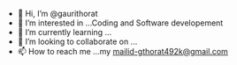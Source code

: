 - 👋 Hi, I’m @gaurithorat
- 👀 I’m interested in ...Coding and Software developement
- 🌱 I’m currently learning ...
- 💞️ I’m looking to collaborate on ...
- 📫 How to reach me ...my mailid-gthorat492k@gmail.com

<!---
gaurithorat/gaurithorat is a ✨ special ✨ repository because its `README.md` (this file) appears on your GitHub profile.
You can click the Preview link to take a look at your changes.
--->
